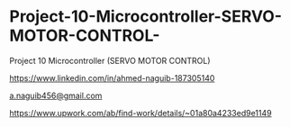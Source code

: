 # Project-10-Microcontroller-SERVO-MOTOR-CONTROL-
Project 10 Microcontroller (SERVO MOTOR CONTROL)

https://www.linkedin.com/in/ahmed-naguib-187305140

a.naguib456@gmail.com

https://www.upwork.com/ab/find-work/details/~01a80a4233ed9e1149
